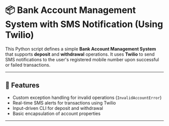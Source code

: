 # 📦 Bank Account Management System with SMS Notification (Using Twilio)

This Python script defines a simple **Bank Account Management System** that supports **deposit** and **withdrawal** operations. It uses **Twilio** to send SMS notifications to the user's registered mobile number upon successful or failed transactions.

---

## 🧩 Features

- Custom exception handling for invalid operations (`InvalidAccountError`)
- Real-time SMS alerts for transactions using Twilio
- Input-driven CLI for deposit and withdrawal
- Basic encapsulation of account properties

---

